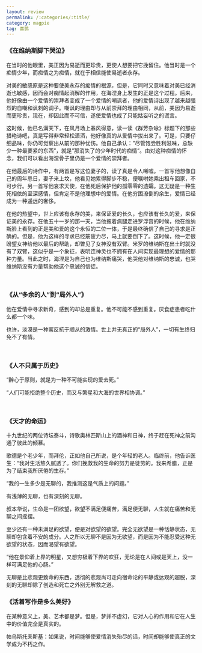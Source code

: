 ```yaml
---
layout: review
permalink: /:categories/:title/
category: magpie
tag: 喜鹊
---
```




### 《在维纳斯脚下哭泣》
在当时的他眼里，美正因为易逝而更珍贵，更使人想要把它挽留住。他当时是一个痴情少年，而痴情之为痴情，就在于相信能使易逝者永存。

对美的敏感原是这种要使美永存的痴情的根源，但是，它同时又意味着对美已经消逝也敏感，因而会对痴情起消解的作用，在海涅身上发生的正是这个过程。后来，他好像由一个爱情的崇拜者变成了一个爱情的嘲讽者，他的爱情诗出现了越来越强烈的自嘲和讽刺的调子。嘲讽的理由却与从前崇拜的理由相同，从前，美因为易逝而更珍贵，现在，却因此而不可信，遂使爱情也成了只能姑妄听之的谎言。

这时候，他已名满天下，在风月场上春风得意，读一读《群芳杂咏》标题下的那些猎艳诗吧，真是写得非常轻松潇洒，他好像真的从爱情中拔出来了。可是，只要仔细品味，你仍可觉察出从前的那种忧伤。他自己承认：”尽管饱尝胜利滋味，总缺少一种最要紧的东西”，就是”那消失了的少年时代的痴情”。由对这种痴情的怀念，我们可以看出海涅骨子里仍是一个爱情的崇拜者。

在他最后的诗作中，有两首是写这位妻子的，读了真是令人唏嘘。一首写他想像自己的周年忌日，妻子来上坟，他看见她累得脚步不稳，便嘱咐她乘出租车回家，不可步行。另一首写他哀求天使，在他死后保护他的孤零零的遗孀。这无疑是一种生死相依的至深感情，但肯定不是他理想中的爱情。在他穷困潦倒的余生，爱情已经成为一种遥远的奢侈。

在他的热望中，世上应该有永存的美，来保证爱的长久，也应该有长久的爱，来保证美的永存。在他五十一岁的那一天，当他拖着病腿走进罗浮宫的时候，他在维纳斯脸上看到的正是美和爱的这个永恒的二位一体，于是最终确信了自己的寻求是正确的。但是，他为这样的寻求已经筋疲力尽，马上就要倒下了。这时候，他一定很盼望女神给他以最后的帮助，却瞥见了女神没有双臂。米罗的维纳斯在出土时就没有了双臂，这似乎是一个象征，表明连神灵也不拥有在人间实现最理想的爱情的那种力量。当此之时，海涅是为自己也为维纳斯痛哭，他哭他对维纳斯的忠诚，也哭维纳斯没有力量帮助他这个忠诚的信徒。

<br>

### 《从“多余的人”到“局外人”》
他在爱情中寻求新奇，感到的却总是重复。他不可能不感到重复。厌食症患者吃什么都一个味。

也许，淡漠是一种寓反抗于顺从的激情。世上并无真正的“局外人”，一切有生终归免不了有情。

<br>



### 《人不只属于历史》
“醉心于原则，就是为一种不可能实现的爱去死。”

“人们可能拒绝整个历史，而又与繁星和大海的世界相协调。”

<br>



### 《天才的命运》
十九世纪的两位诗坛泰斗，诗歌奥林匹斯山上的酒神和日神，终于赶在死神之前沟通了彼此的倾慕。

歌德是个老少年，而拜伦，正如他自己所说，是个年轻的老人。临终前，他告诉医生：“我对生活熬久腻透了。你们挽救我的生命的努力是徒劳的。我来希腊，正是为了结束我所厌倦的生存。”

“我的一生多少是无聊的，我推测这是气质上的问题。”

有浅薄的无聊，也有深刻的无聊。

叔本华说，生命是一团欲望，欲望不满足便痛苦，满足便无聊，人生就在痛苦和无聊之间摇摆。

至少还有一种未满足的欲望，便是对欲望的欲望。完全无欲望是一种恬静状态，无聊却包含着不安的成分。人之所以无聊不是因为无欲望，而是因为不能忍受这种无欲望的状态，因而渴望有欲望。

“他在景仰着上界的明星，又想穷极着下界的欢狂，无论是在人间或是天上，没一样可满足他的心肠。”

无聊是比悲观更致命的东西，透彻的悲观尚可走向宿命论的平静或达观的超脱，深刻的无聊却除了创造和死亡之外别无解救之道。



### 《活着写作是多么美好》
在某种意义上，美、艺术都是梦。但是，梦并不虚幻，它对人心的作用和它在人生中的价值完全是真实的。

帕乌斯托夫斯基：如果说，时间能够使爱情消失殆尽的话，时间却能够使真正的文学成为不朽之作。

